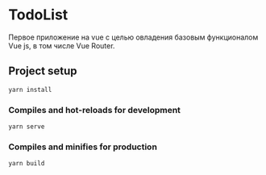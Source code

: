# TodoList
Первое приложение на vue с целью овладения базовым функционалом Vue js, в том числе Vue Router.

## Project setup
```
yarn install
```

### Compiles and hot-reloads for development
```
yarn serve
```

### Compiles and minifies for production
```
yarn build
```
